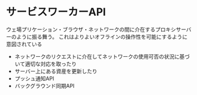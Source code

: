 # サービスワーカーAPI
ウェ場プリケーション・ブラウザ・ネットワークの間に介在するプロキシサーバーのように振る舞う。
これはよりよいオフラインの操作性を可能にするように意図されている
- ネットワークのリクエストに介在してネットワークの使用可否の状況に基づいて適切な対応を取ったり
- サーバー上にある資産を更新したり
- プッシュ通知API
- バックグラウンド同期API
